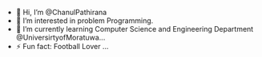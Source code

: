 - 👋 Hi, I’m @ChanulPathirana
- 👀 I’m interested in problem Programming.
- 🌱 I’m currently learning Computer Science and Engineering Department @UniversirtyofMoratuwa...
- ⚡ Fun fact: Football Lover  ...

<!---
ChanulPathirana/ChanulPathirana is a ✨ special ✨ repository because its `README.md` (this file) appears on your GitHub profile.
You can click the Preview link to take a look at your changes.
--->
